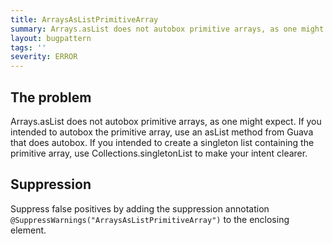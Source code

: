 ```yaml
---
title: ArraysAsListPrimitiveArray
summary: Arrays.asList does not autobox primitive arrays, as one might expect.
layout: bugpattern
tags: ''
severity: ERROR
---
```


<!--
*** AUTO-GENERATED, DO NOT MODIFY ***
To make changes, edit the @BugPattern annotation or the explanation in docs/bugpattern.
-->

## The problem
Arrays.asList does not autobox primitive arrays, as one might expect. If you
intended to autobox the primitive array, use an asList method from Guava that
does autobox. If you intended to create a singleton list containing the
primitive array, use Collections.singletonList to make your intent clearer.

## Suppression
Suppress false positives by adding the suppression annotation `@SuppressWarnings("ArraysAsListPrimitiveArray")` to the enclosing element.

